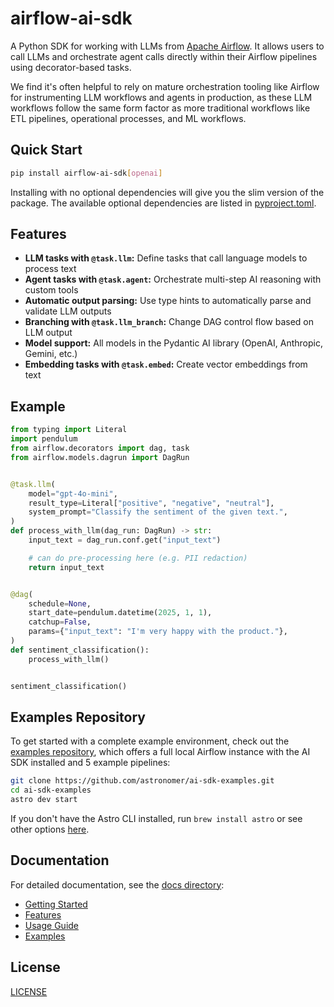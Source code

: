 # airflow-ai-sdk

A Python SDK for working with LLMs from [Apache Airflow](https://github.com/apache/airflow). It allows users to call LLMs and orchestrate agent calls directly within their Airflow pipelines using decorator-based tasks.

We find it's often helpful to rely on mature orchestration tooling like Airflow for instrumenting LLM workflows and agents in production, as these LLM workflows follow the same form factor as more traditional workflows like ETL pipelines, operational processes, and ML workflows.

## Quick Start

```bash
pip install airflow-ai-sdk[openai]
```

Installing with no optional dependencies will give you the slim version of the package. The available optional dependencies are listed in [pyproject.toml](https://github.com/astronomer/airflow-ai-sdk/blob/main/pyproject.toml#L17).

## Features

- **LLM tasks with `@task.llm`:** Define tasks that call language models to process text
- **Agent tasks with `@task.agent`:** Orchestrate multi-step AI reasoning with custom tools
- **Automatic output parsing:** Use type hints to automatically parse and validate LLM outputs
- **Branching with `@task.llm_branch`:** Change DAG control flow based on LLM output
- **Model support:** All models in the Pydantic AI library (OpenAI, Anthropic, Gemini, etc.)
- **Embedding tasks with `@task.embed`:** Create vector embeddings from text

## Example

```python
from typing import Literal
import pendulum
from airflow.decorators import dag, task
from airflow.models.dagrun import DagRun


@task.llm(
    model="gpt-4o-mini",
    result_type=Literal["positive", "negative", "neutral"],
    system_prompt="Classify the sentiment of the given text.",
)
def process_with_llm(dag_run: DagRun) -> str:
    input_text = dag_run.conf.get("input_text")

    # can do pre-processing here (e.g. PII redaction)
    return input_text


@dag(
    schedule=None,
    start_date=pendulum.datetime(2025, 1, 1),
    catchup=False,
    params={"input_text": "I'm very happy with the product."},
)
def sentiment_classification():
    process_with_llm()


sentiment_classification()
```

## Examples Repository

To get started with a complete example environment, check out the [examples repository](https://github.com/astronomer/ai-sdk-examples), which offers a full local Airflow instance with the AI SDK installed and 5 example pipelines:

```bash
git clone https://github.com/astronomer/ai-sdk-examples.git
cd ai-sdk-examples
astro dev start
```

If you don't have the Astro CLI installed, run `brew install astro` or see other options [here](https://www.astronomer.io/docs/astro/cli/install-cli).

## Documentation

For detailed documentation, see the [docs directory](docs/):

- [Getting Started](docs/index.md)
- [Features](docs/features.md)
- [Usage Guide](docs/usage.md)
- [Examples](docs/examples/index.md)

## License

[LICENSE](LICENSE)
